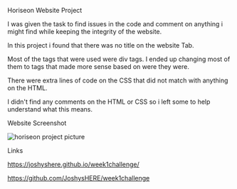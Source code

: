 Horiseon Website Project

I was given the task to find issues in the code and comment on anything i might find while keeping the integrity of the website.

In this project i found that there was no title on the website Tab.

Most of the tags that were used were div tags. I ended up changing most of them to tags that made more sense based on were they were.

There were extra lines of code on the CSS that did not match with anything on the HTML.

I didn't find any comments on the HTML or CSS so i left some to help understand what this means.



Website Screenshot

![horiseon project picture](https://github.com/JoshysHERE/Week1Challenge/assets/141682993/16bedd9c-53e6-4b8e-a197-35f423560b17)












Links

[
](https://joshyshere.github.io/week1challenge/)https://joshyshere.github.io/week1challenge/

[
](https://github.com/JoshysHERE/week1challenge)https://github.com/JoshysHERE/week1challenge


